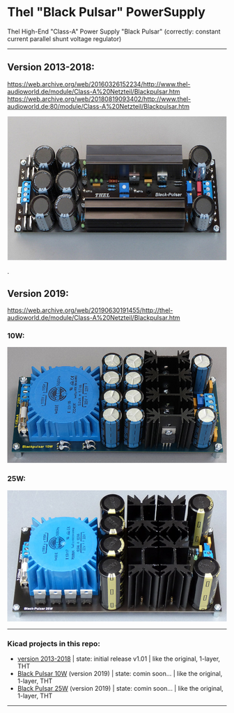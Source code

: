 # Thel "Black Pulsar" PowerSupply
Thel High-End "Class-A" Power Supply "Black Pulsar" (correctly: constant current parallel shunt voltage regulator)  

----
  
## Version 2013-2018:
https://web.archive.org/web/20160326152234/http://www.thel-audioworld.de/module/Class-A%20Netzteil/Blackpulsar.htm  
https://web.archive.org/web/20180819093402/http://www.thel-audioworld.de:80/module/Class-A%20Netzteil/Blackpulsar.htm  
  
<img alt="" src="/hardware/version 2013-2018/BLP-1.jpg"/>  
  
.  
  
## Version 2019:
https://web.archive.org/web/20190630191455/http://thel-audioworld.de/module/Class-A%20Netzteil/Blackpulsar.htm  
  
### 10W:
<img alt="" src="/hardware/version 2019-now/BLP10-2.jpg"/>  
  
### 25W:
<img alt="" src="/hardware/version 2019-now/BLP25.jpg"/>  
  
----  
### Kicad projects in this repo:  
* [version 2013-2018](https://github.com/analoghifi/Thel-Black-Pulsar-PowerSupply/tree/main/hardware/version%202013-2018/KiCad/original) | state: initial release v1.01 | like the original, 1-layer, THT
*  [Black Pulsar 10W](https://github.com/analoghifi/Thel-Black-Pulsar-PowerSupply/tree/main/hardware/version%202019-now/10W/KiCad) (version 2019) | state: comin soon... | like the original, 1-layer, THT
*  [Black Pulsar 25W](https://github.com/analoghifi/Thel-Black-Pulsar-PowerSupply/tree/main/hardware/version%202019-now/25W/KiCad) (version 2019) | state: comin soon... | like the original, 1-layer, THT

----
